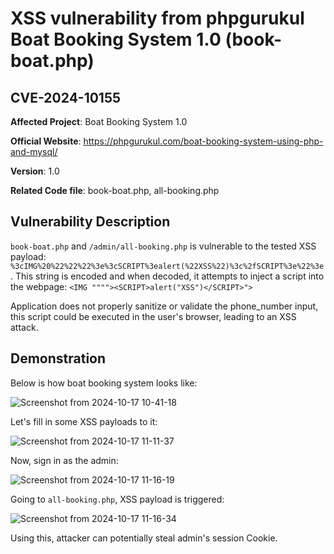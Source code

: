 # XSS vulnerability from phpgurukul Boat Booking System 1.0 (book-boat.php)
## CVE-2024-10155

**Affected Project**: Boat Booking System 1.0

**Official Website**: https://phpgurukul.com/boat-booking-system-using-php-and-mysql/

**Version**: 1.0

**Related Code file**: book-boat.php, all-booking.php

## Vulnerability Description

`book-boat.php` and `/admin/all-booking.php` is vulnerable to the tested XSS payload: `%3cIMG%20%22%22%22%3e%3cSCRIPT%3ealert(%22XSS%22)%3c%2fSCRIPT%3e%22%3e`. This string is encoded and when decoded, it attempts to inject a script into the webpage: `<IMG """"><SCRIPT>alert("XSS")</SCRIPT>">`

Application does not properly sanitize or validate the phone_number input, this script could be executed in the user's browser, leading to an XSS attack.

## Demonstration

Below is how boat booking system looks like:

![Screenshot from 2024-10-17 10-41-18](https://github.com/user-attachments/assets/78ed07f8-0f9a-49da-b904-7ae0775da89d)


Let's fill in some XSS payloads to it:

![Screenshot from 2024-10-17 11-11-37](https://github.com/user-attachments/assets/c8a96fee-edd8-4395-b9da-d125606f0626)

Now, sign in as the admin:

![Screenshot from 2024-10-17 11-16-19](https://github.com/user-attachments/assets/3966cfcb-0946-4ad7-b761-d8506a84c4f0)

Going to `all-booking.php`, XSS payload is triggered:

![Screenshot from 2024-10-17 11-16-34](https://github.com/user-attachments/assets/6e63367c-3770-4a1f-9092-539b8f939066)

Using this, attacker can potentially steal admin's session Cookie. 
